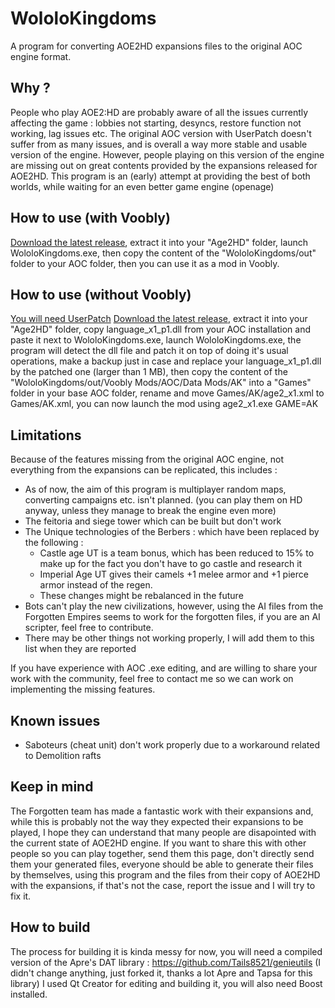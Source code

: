 # WololoKingdoms
A program for converting AOE2HD expansions files to the original AOC engine format.

## Why ?
People who play AOE2:HD are probably aware of all the issues currently affecting the game : lobbies not starting,
desyncs, restore function not working, lag issues etc.
The original AOC version with UserPatch doesn't suffer from as many issues, and is overall a way more stable and usable version of the engine.
However, people playing on this version of the engine are missing out on great contents provided by the expansions released for AOE2HD.
This program is an (early) attempt at providing the best of both worlds, while waiting for an even better game engine (openage)

## How to use (with Voobly)
[Download the latest release](https://github.com/Tails8521/WololoKingdoms/releases), extract it into your "Age2HD" folder, launch WololoKingdoms.exe,
then copy the content of the "WololoKingdoms/out" folder to your AOC folder, then you can use it as a mod in Voobly.

## How to use (without Voobly)
[You will need UserPatch](http://userpatch.aiscripters.net/)
[Download the latest release](https://github.com/Tails8521/WololoKingdoms/releases), extract it into your "Age2HD" folder,
copy language_x1_p1.dll from your AOC installation and paste it next to WololoKingdoms.exe, launch WololoKingdoms.exe, the program will detect the dll file and patch it on top of doing it's usual operations,
make a backup just in case and replace your language_x1_p1.dll by the patched one (larger than 1 MB),
then copy the content of the "WololoKingdoms/out/Voobly Mods/AOC/Data Mods/AK" into a "Games" folder in your base AOC folder,
rename and move Games/AK/age2_x1.xml to Games/AK.xml, you can now launch the mod using age2_x1.exe GAME=AK

## Limitations
Because of the features missing from the original AOC engine, not everything from the expansions can be replicated, this includes :
- As of now, the aim of this program is multiplayer random maps, converting campaigns etc. isn't planned. (you can play them on HD anyway, unless they manage to break the engine even more)
- The feitoria and siege tower which can be built but don't work
- The Unique technologies of the Berbers : which have been replaced by the following :
    - Castle age UT is a team bonus, which has been reduced to 15% to make up for the fact you don't have to go castle and research it
    - Imperial Age UT gives their camels +1 melee armor and +1 pierce armor instead of the regen.
    - These changes might be rebalanced in the future
- Bots can't play the new civilizations, however, using the AI files from the Forgotten Empires seems to work for the forgotten files, if you are an AI scripter, feel free to contribute.
- There may be other things not working properly, I will add them to this list when they are reported

If you have experience with AOC .exe editing, and are willing to share your work with the community, feel free to contact me so we can work on implementing the missing features.

## Known issues
- Saboteurs (cheat unit) don't work properly due to a workaround related to Demolition rafts

## Keep in mind
The Forgotten team has made a fantastic work with their expansions and, while this is probably not the way they expected their expansions to be played, I hope they can understand that many people are disapointed with the current state of AOE2HD engine.
If you want to share this with other people so you can play together, send them this page, don't directly send them your generated files, everyone should be able to generate their files by themselves, using this program and the files from their copy of AOE2HD with the expansions, if that's not the case, report the issue and I will try to fix it.

## How to build
The process for building it is kinda messy for now, you will need a compiled version of the Apre's DAT library :
https://github.com/Tails8521/genieutils (I didn't change anything, just forked it, thanks a lot Apre and Tapsa for this library)
I used Qt Creator for editing and building it, you will also need Boost installed.
